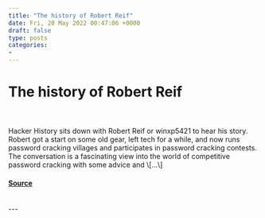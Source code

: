 ```yaml
---
title: "The history of Robert Reif"
date: Fri, 20 May 2022 00:47:06 +0000
draft: false
type: posts
categories: 
- 
---
```

# The history of Robert Reif

<br/>

<br/>
Hacker History sits down with Robert Reif or winxp5421 to hear his story. Robert got a start on some old gear, left tech for a while, and now runs password cracking villages and participates in password cracking contests. The conversation is a fascinating view into the world of competitive password cracking with some advice and \[…\]

#### [Source](https://hackerhistory.com/podcast/the-history-of-robert-reif/)

<br/>
---
